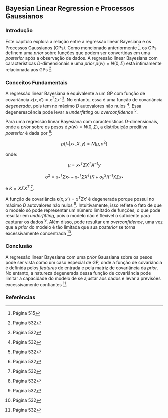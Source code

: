 ## Bayesian Linear Regression e Processos Gaussianos

### Introdução
Este capítulo explora a relação entre a regressão linear Bayesiana e os Processos Gaussianos (GPs). Como mencionado anteriormente [^1], os GPs definem uma *prior* sobre funções que podem ser convertidas em uma *posterior* após a observação de dados. A regressão linear Bayesiana com características *D*-dimensionais e uma *prior* $p(w) = N(0, \Sigma)$ está intimamente relacionada aos GPs [^532].

### Conceitos Fundamentais
A regressão linear Bayesiana é equivalente a um GP com função de covariância $\kappa(x, x') = x^T \Sigma x'$ [^532]. No entanto, essa é uma função de covariância *degenerada*, pois tem no máximo *D* autovalores não nulos [^532]. Essa degenerescência pode levar a *underfitting* ou *overconfidence* [^532].

Para uma regressão linear Bayesiana com características *D*-dimensionais, onde a *prior* sobre os pesos é $p(w) = N(0, \Sigma)$, a distribuição preditiva *posterior* é dada por [^532]:

$$
p(f_*|x_*, X, y) = N(\mu, \sigma^2)
$$

onde:

$$
\mu = x_*^T \Sigma X^T A^{-1} y
$$

$$
\sigma^2 = x_*^T \Sigma x_* - x_*^T \Sigma X^T (K + \sigma_y^2 I)^{-1} X \Sigma x_*
$$

e $K = X \Sigma X^T$ [^532].

A função de covariância $\kappa(x, x') = x^T \Sigma x'$ é degenerada porque possui no máximo *D* autovalores não nulos [^532]. Intuitivamente, isso reflete o fato de que o modelo só pode representar um número limitado de funções, o que pode resultar em *underfitting*, pois o modelo não é flexível o suficiente para capturar os dados [^532]. Além disso, pode resultar em *overconfidence*, uma vez que a *prior* do modelo é tão limitada que sua *posterior* se torna excessivamente concentrada [^532].

### Conclusão
A regressão linear Bayesiana com uma *prior* Gaussiana sobre os pesos pode ser vista como um caso especial de GP, onde a função de covariância é definida pelos *features* de entrada e pela matriz de covariância da *prior*. No entanto, a natureza degenerada dessa função de covariância pode limitar a capacidade do modelo de se ajustar aos dados e levar a previsões excessivamente confiantes [^532].

### Referências
[^1]: Página 515
[^532]: Página 532
<!-- END -->
